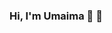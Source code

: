 ### Hi, I'm Umaima :raising_hand: 👋

<!--
**umaimakhh/umaimakhh** is a ✨ _special_ ✨ repository because its `README.md` (this file) appears on your GitHub profile.
# 
As a Software engineer, Data Science & Machine Learning (ML) Engineer, I have enjoyed the challenges of solving real-world data-driven business problems from problem formalization to technical solution design, development, and deployment, partnering with several key lines of business and functions globally. I have gained extensive technical and project/product management skills and developed valuable team/stakeholder management capabilities by working cross-functionally with analytics, engineering, and business engagement teams. 


- 🌱 I’m currently learning Azure Cloud :thought_balloon:
- 📫 How to reach me: https://www.instagram.com/the_data_shebang/

-->
